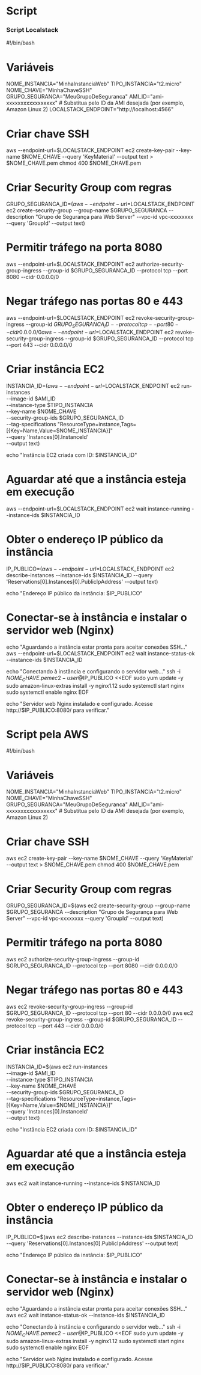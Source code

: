 # Script

### Script Localstack
#!/bin/bash

# Variáveis
NOME_INSTANCIA="MinhaInstanciaWeb"
TIPO_INSTANCIA="t2.micro"
NOME_CHAVE="MinhaChaveSSH"
GRUPO_SEGURANCA="MeuGrupoDeSeguranca"
AMI_ID="ami-xxxxxxxxxxxxxxxxx"  # Substitua pelo ID da AMI desejada (por exemplo, Amazon Linux 2)
LOCALSTACK_ENDPOINT="http://localhost:4566"

# Criar chave SSH
aws --endpoint-url=$LOCALSTACK_ENDPOINT ec2 create-key-pair --key-name $NOME_CHAVE --query 'KeyMaterial' --output text > $NOME_CHAVE.pem
chmod 400 $NOME_CHAVE.pem

# Criar Security Group com regras
GRUPO_SEGURANCA_ID=$(aws --endpoint-url=$LOCALSTACK_ENDPOINT ec2 create-security-group --group-name $GRUPO_SEGURANCA --description "Grupo de Segurança para Web Server" --vpc-id vpc-xxxxxxxx --query 'GroupId' --output text)

# Permitir tráfego na porta 8080
aws --endpoint-url=$LOCALSTACK_ENDPOINT ec2 authorize-security-group-ingress --group-id $GRUPO_SEGURANCA_ID --protocol tcp --port 8080 --cidr 0.0.0.0/0

# Negar tráfego nas portas 80 e 443
aws --endpoint-url=$LOCALSTACK_ENDPOINT ec2 revoke-security-group-ingress --group-id $GRUPO_SEGURANCA_ID --protocol tcp --port 80 --cidr 0.0.0.0/0
aws --endpoint-url=$LOCALSTACK_ENDPOINT ec2 revoke-security-group-ingress --group-id $GRUPO_SEGURANCA_ID --protocol tcp --port 443 --cidr 0.0.0.0/0

# Criar instância EC2
INSTANCIA_ID=$(aws --endpoint-url=$LOCALSTACK_ENDPOINT ec2 run-instances \
  --image-id $AMI_ID \
  --instance-type $TIPO_INSTANCIA \
  --key-name $NOME_CHAVE \
  --security-group-ids $GRUPO_SEGURANCA_ID \
  --tag-specifications "ResourceType=instance,Tags=[{Key=Name,Value=$NOME_INSTANCIA}]" \
  --query 'Instances[0].InstanceId' \
  --output text)

echo "Instância EC2 criada com ID: $INSTANCIA_ID"

# Aguardar até que a instância esteja em execução
aws --endpoint-url=$LOCALSTACK_ENDPOINT ec2 wait instance-running --instance-ids $INSTANCIA_ID

# Obter o endereço IP público da instância
IP_PUBLICO=$(aws --endpoint-url=$LOCALSTACK_ENDPOINT ec2 describe-instances --instance-ids $INSTANCIA_ID --query 'Reservations[0].Instances[0].PublicIpAddress' --output text)

echo "Endereço IP público da instância: $IP_PUBLICO"

# Conectar-se à instância e instalar o servidor web (Nginx)
echo "Aguardando a instância estar pronta para aceitar conexões SSH..."
aws --endpoint-url=$LOCALSTACK_ENDPOINT ec2 wait instance-status-ok --instance-ids $INSTANCIA_ID

echo "Conectando à instância e configurando o servidor web..."
ssh -i $NOME_CHAVE.pem ec2-user@$IP_PUBLICO <<EOF
sudo yum update -y
sudo amazon-linux-extras install -y nginx1.12
sudo systemctl start nginx
sudo systemctl enable nginx
EOF

echo "Servidor web Nginx instalado e configurado. Acesse http://$IP_PUBLICO:8080/ para verificar."

### 

# Script pela AWS
#!/bin/bash

# Variáveis
NOME_INSTANCIA="MinhaInstanciaWeb"
TIPO_INSTANCIA="t2.micro"
NOME_CHAVE="MinhaChaveSSH"
GRUPO_SEGURANCA="MeuGrupoDeSeguranca"
AMI_ID="ami-xxxxxxxxxxxxxxxxx"  # Substitua pelo ID da AMI desejada (por exemplo, Amazon Linux 2)

# Criar chave SSH
aws ec2 create-key-pair --key-name $NOME_CHAVE --query 'KeyMaterial' --output text > $NOME_CHAVE.pem
chmod 400 $NOME_CHAVE.pem

# Criar Security Group com regras
GRUPO_SEGURANCA_ID=$(aws ec2 create-security-group --group-name $GRUPO_SEGURANCA --description "Grupo de Segurança para Web Server" --vpc-id vpc-xxxxxxxx --query 'GroupId' --output text)

# Permitir tráfego na porta 8080
aws ec2 authorize-security-group-ingress --group-id $GRUPO_SEGURANCA_ID --protocol tcp --port 8080 --cidr 0.0.0.0/0

# Negar tráfego nas portas 80 e 443
aws ec2 revoke-security-group-ingress --group-id $GRUPO_SEGURANCA_ID --protocol tcp --port 80 --cidr 0.0.0.0/0
aws ec2 revoke-security-group-ingress --group-id $GRUPO_SEGURANCA_ID --protocol tcp --port 443 --cidr 0.0.0.0/0

# Criar instância EC2
INSTANCIA_ID=$(aws ec2 run-instances \
  --image-id $AMI_ID \
  --instance-type $TIPO_INSTANCIA \
  --key-name $NOME_CHAVE \
  --security-group-ids $GRUPO_SEGURANCA_ID \
  --tag-specifications "ResourceType=instance,Tags=[{Key=Name,Value=$NOME_INSTANCIA}]" \
  --query 'Instances[0].InstanceId' \
  --output text)

echo "Instância EC2 criada com ID: $INSTANCIA_ID"

# Aguardar até que a instância esteja em execução
aws ec2 wait instance-running --instance-ids $INSTANCIA_ID

# Obter o endereço IP público da instância
IP_PUBLICO=$(aws ec2 describe-instances --instance-ids $INSTANCIA_ID --query 'Reservations[0].Instances[0].PublicIpAddress' --output text)

echo "Endereço IP público da instância: $IP_PUBLICO"

# Conectar-se à instância e instalar o servidor web (Nginx)
echo "Aguardando a instância estar pronta para aceitar conexões SSH..."
aws ec2 wait instance-status-ok --instance-ids $INSTANCIA_ID

echo "Conectando à instância e configurando o servidor web..."
ssh -i $NOME_CHAVE.pem ec2-user@$IP_PUBLICO <<EOF
sudo yum update -y
sudo amazon-linux-extras install -y nginx1.12
sudo systemctl start nginx
sudo systemctl enable nginx
EOF

echo "Servidor web Nginx instalado e configurado. Acesse http://$IP_PUBLICO:8080/ para verificar."
